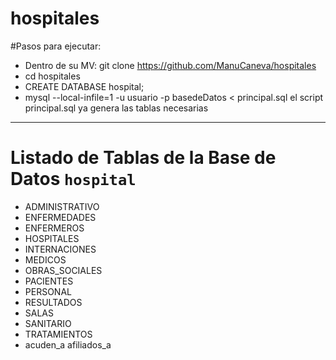 # hospitales

#Pasos para ejecutar:
- Dentro de su MV: git clone https://github.com/ManuCaneva/hospitales
- cd hospitales
- CREATE DATABASE hospital;
- mysql --local-infile=1 -u usuario -p basedeDatos < principal.sql
  el script principal.sql ya genera las tablas necesarias
---
# Listado de Tablas de la Base de Datos `hospital`
- ADMINISTRATIVO
- ENFERMEDADES
- ENFERMEROS
- HOSPITALES
- INTERNACIONES
- MEDICOS
- OBRAS_SOCIALES
- PACIENTES
- PERSONAL
- RESULTADOS
- SALAS
- SANITARIO
- TRATAMIENTOS
- acuden_a afiliados_a


